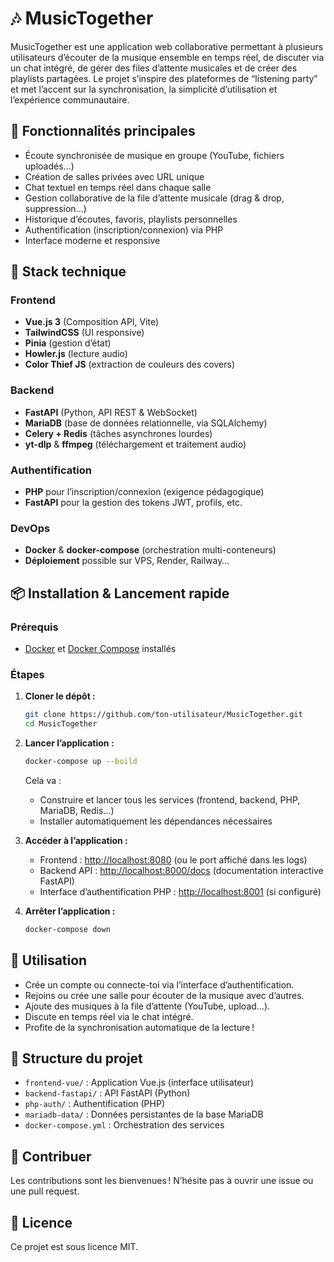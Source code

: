 # 🎶 MusicTogether

MusicTogether est une application web collaborative permettant à plusieurs utilisateurs d’écouter de la musique ensemble en temps réel, de discuter via un chat intégré, de gérer des files d’attente musicales et de créer des playlists partagées. Le projet s’inspire des plateformes de “listening party” et met l’accent sur la synchronisation, la simplicité d’utilisation et l’expérience communautaire.

## 🚀 Fonctionnalités principales

- Écoute synchronisée de musique en groupe (YouTube, fichiers uploadés…)
- Création de salles privées avec URL unique
- Chat textuel en temps réel dans chaque salle
- Gestion collaborative de la file d’attente musicale (drag & drop, suppression…)
- Historique d’écoutes, favoris, playlists personnelles
- Authentification (inscription/connexion) via PHP
- Interface moderne et responsive

## 🧱 Stack technique

### Frontend
- **Vue.js 3** (Composition API, Vite)
- **TailwindCSS** (UI responsive)
- **Pinia** (gestion d’état)
- **Howler.js** (lecture audio)
- **Color Thief JS** (extraction de couleurs des covers)

### Backend
- **FastAPI** (Python, API REST & WebSocket)
- **MariaDB** (base de données relationnelle, via SQLAlchemy)
- **Celery + Redis** (tâches asynchrones lourdes)
- **yt-dlp** & **ffmpeg** (téléchargement et traitement audio)

### Authentification
- **PHP** pour l’inscription/connexion (exigence pédagogique)
- **FastAPI** pour la gestion des tokens JWT, profils, etc.

### DevOps
- **Docker** & **docker-compose** (orchestration multi-conteneurs)
- **Déploiement** possible sur VPS, Render, Railway…

## 📦 Installation & Lancement rapide

### Prérequis

- [Docker](https://www.docker.com/) et [Docker Compose](https://docs.docker.com/compose/) installés

### Étapes

1. **Cloner le dépôt :**
   ```bash
   git clone https://github.com/ton-utilisateur/MusicTogether.git
   cd MusicTogether
   ```

2. **Lancer l’application :**
   ```bash
   docker-compose up --build
   ```
   Cela va :
   - Construire et lancer tous les services (frontend, backend, PHP, MariaDB, Redis…)
   - Installer automatiquement les dépendances nécessaires

3. **Accéder à l’application :**
   - Frontend : [http://localhost:8080](http://localhost:8080) (ou le port affiché dans les logs)
   - Backend API : [http://localhost:8000/docs](http://localhost:8000/docs) (documentation interactive FastAPI)
   - Interface d’authentification PHP : [http://localhost:8001](http://localhost:8001) (si configuré)

4. **Arrêter l’application :**
   ```bash
   docker-compose down
   ```

## 📝 Utilisation

- Crée un compte ou connecte-toi via l’interface d’authentification.
- Rejoins ou crée une salle pour écouter de la musique avec d’autres.
- Ajoute des musiques à la file d’attente (YouTube, upload…).
- Discute en temps réel via le chat intégré.
- Profite de la synchronisation automatique de la lecture !

## 📁 Structure du projet

- `frontend-vue/` : Application Vue.js (interface utilisateur)
- `backend-fastapi/` : API FastAPI (Python)
- `php-auth/` : Authentification (PHP)
- `mariadb-data/` : Données persistantes de la base MariaDB
- `docker-compose.yml` : Orchestration des services

## 🤝 Contribuer

Les contributions sont les bienvenues ! N’hésite pas à ouvrir une issue ou une pull request.

## 📄 Licence

Ce projet est sous licence MIT.
